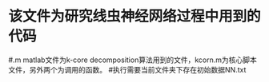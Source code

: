 # 该文件为研究线虫神经网络过程中用到的代码
#.m matlab文件为k-core decomposition算法用到的文件，kcorn.m为核心脚本文件，另外两个为调用的函数。
#执行需要当前文件夹下存在初始数据NN.txt
